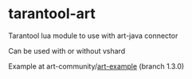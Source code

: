 # tarantool-art
Tarantool lua module to use with art-java connector

Can be used with or without vshard

Example at art-community/[art-example](https://github.com/art-community/art-example/tree/1.3.0) (branch 1.3.0)
